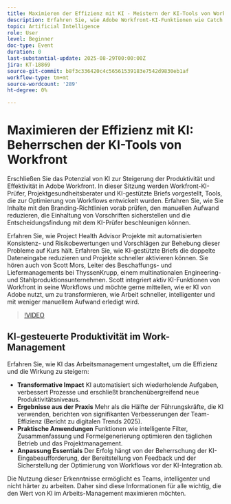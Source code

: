 ```yaml
---
title: Maximieren der Effizienz mit KI - Meistern der KI-Tools von Workfront
description: Erfahren Sie, wie Adobe Workfront-KI-Funktionen wie Catch Me Up, Zusammenfassung und Formelgenerierung die Automatisierung von Aufgaben, die Optimierung von Workflows und die Steigerung der Produktivität unterstützen.
topic: Artificial Intelligence
role: User
level: Beginner
doc-type: Event
duration: 0
last-substantial-update: 2025-08-29T00:00:00Z
jira: KT-18869
source-git-commit: b8f3c336420c4c56561539183e7542d9830eb1af
workflow-type: tm+mt
source-wordcount: '289'
ht-degree: 0%

---
```



# Maximieren der Effizienz mit KI: Beherrschen der KI-Tools von Workfront

Erschließen Sie das Potenzial von KI zur Steigerung der Produktivität und Effektivität in Adobe Workfront. In dieser Sitzung werden Workfront-KI-Prüfer, Projektgesundheitsberater und KI-gestützte Briefs vorgestellt, Tools, die zur Optimierung von Workflows entwickelt wurden. Erfahren Sie, wie Sie Inhalte mit den Branding-Richtlinien vorab prüfen, den manuellen Aufwand reduzieren, die Einhaltung von Vorschriften sicherstellen und die Entscheidungsfindung mit dem KI-Prüfer beschleunigen können.

Erfahren Sie, wie Project Health Advisor Projekte mit automatisierten Konsistenz- und Risikobewertungen und Vorschlägen zur Behebung dieser Probleme auf Kurs hält. Erfahren Sie, wie KI-gestützte Briefs die doppelte Dateneingabe reduzieren und Projekte schneller aktivieren können. Sie hören auch von Scott Mors, Leiter des Beschaffungs- und Liefermanagements bei ThyssenKrupp, einem multinationalen Engineering- und Stahlproduktionsunternehmen. Scott integriert aktiv KI-Funktionen von Workfront in seine Workflows und möchte gerne mitteilen, wie er KI von Adobe nutzt, um zu transformieren, wie Arbeit schneller, intelligenter und mit weniger manuellem Aufwand erledigt wird.

>[!VIDEO](https://video.tv.adobe.com/v/3471393/?learn=on&enablevpops)

## KI-gesteuerte Produktivität im Work-Management

Erfahren Sie, wie KI das Arbeitsmanagement umgestaltet, um die Effizienz und die Wirkung zu steigern:

* **Transformative Impact** KI automatisiert sich wiederholende Aufgaben, verbessert Prozesse und erschließt branchenübergreifend neue Produktivitätsniveaus.
* **Ergebnisse aus der Praxis** Mehr als die Hälfte der Führungskräfte, die KI verwenden, berichten von signifikanten Verbesserungen der Team-Effizienz (Bericht zu digitalen Trends 2025).
* **Praktische Anwendungen** Funktionen wie intelligente Filter, Zusammenfassung und Formelgenerierung optimieren den täglichen Betrieb und das Projektmanagement.
* **Anpassung Essentials** Der Erfolg hängt von der Beherrschung der KI-Eingabeaufforderung, der Bereitstellung von Feedback und der Sicherstellung der Optimierung von Workflows vor der KI-Integration ab.

Die Nutzung dieser Erkenntnisse ermöglicht es Teams, intelligenter und nicht härter zu arbeiten. Daher sind diese Informationen für alle wichtig, die den Wert von KI im Arbeits-Management maximieren möchten.
